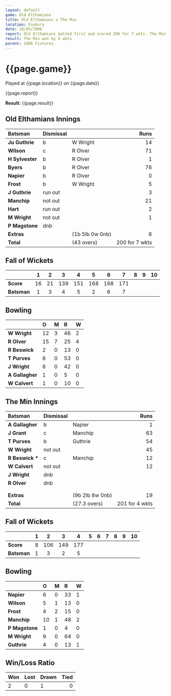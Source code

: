 ```yaml
---
layout: default
game: Old Elthamians
title: Old Elthamians v The Min
location: Foxbury
date: 18/05/1986
report: Old Elthamians batted first and scored 200 for 7 wkts. The Min replied with 201 for 4 wkts.
result: The Min won by 6 wkts
parent: 1986 Fixtures
---
```


# {{page.game}}

Played at {{page.location}} on {{page.date}}

{{page.report}}

**Result:** {{page.result}}

## Old Elthamians Innings

| Batsman | Dismissal |  | Runs |
|:---|:---|---|---:|
| **Ju Guthrie** | b  | W Wright | 14 | 
| **Wilson** | c | R Olver | 71 | 
| **H Sylvester** | b | R Olver | 1 | 
| **Byers** | b | R Olver | 76 | 
| **Napier** | b | R Olver | 0 | 
| **Frost** | b | W Wright | 5 | 
| **J Guthrie** | run out |  | 3 | 
| **Manchip** | not out |  | 21 | 
| **Hart** | run out |  | 2 | 
| **M Wright** | not out |  | 1 | 
| **P Magstone** | dnb |  |  |
| **Extras** | | (1b 5lb 0w 0nb) | 6 | 
| **Total** | | (43 overs) | 200 for 7 wkts | 

## Fall of Wickets

| | 1 | 2 | 3 | 4 | 5 | 6 | 7 | 8 | 9 | 10 |
|---|:---:|:---:|:---:|:---:|:---:|:---:|:---:|:---:|:---:|:---:|
| **Score** | 16 | 21 | 139 | 151 | 168 | 168 | 171 |  |  |  | 
| **Batsman** | 1 | 3 | 4 | 5 | 2 | 6 | 7 |  |  |  | 


## Bowling

| | O | M | R | W |
|---|:---|:---|:---|:---|
| **W Wright** | 12 | 3 | 46 | 2 | 
| **R Olver** | 15 | 7 | 25 | 4 | 
| **R Beswick** | 2 | 0 | 13 | 0 | 
| **T Purves** | 6 | 0 | 53 | 0 | 
| **J Wright** | 6 | 0 | 42 | 0 |
| **A Gallagher** | 1 | 0 | 5 | 0 | 
| **W Calvert** | 1 | 0 | 10 | 0 | 

## The Min Innings

| Batsman | Dismissal |  | Runs |
|:---|:---|---|---:|
| **A Gallagher** | b | Napier | 1 | 
| **J Grant** | c | Manchip | 63 | 
| **T Purves** |b | Guthrie | 54 | 
| **W Wright** | not out |  | 45 | 
| **R Beswick &#42;** | c | Manchip | 12 | 
| **W Calvert** | not out |  | 12 | 
| **J Wright** | dnb |  |  | 
| **R Olver** | dnb | |  | 
|  |  |  |  |
|  |  |  |  | 
| **Extras** | | (9b 2lb 8w 0nb) | 19 | 
| **Total** | | (27.3 overs) | 201 for 4 wkts | 

## Fall of Wickets

| | 1 | 2 | 3 | 4 | 5 | 6 | 7 | 8 | 9 | 10 |
|---|:---:|:---:|:---:|:---:|:---:|:---:|:---:|:---:|:---:|:---:|
| **Score** | 8 | 106 | 149 | 177 |  |  |  |  | | | 
| **Batsman** | 1 | 3 | 2 | 5 |  |  |  |  |  | | 


## Bowling

| | O | M | R | W |
|---|:---|:---|:---|:---|
| **Napier** | 6 | 0 | 33 | 1 | 
| **Wilson** | 5 | 1 | 13 | 0 | 
| **Frost** | 4 | 2 | 15 | 0 | 
| **Manchip** | 10 | 1 | 48 | 2 | 
| **P Magstone** | 1 | 0 | 4 | 0 |
| **M Wright** | 9 | 0 | 64 | 0 |
| **Guthrie** | 4 | 0 | 13 | 1 |

## Win/Loss Ratio

| Won | Lost | Drawn | Tied |
|:---|:---|:---|---:|
| 2 | 0 | 1 | 0 |